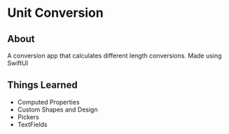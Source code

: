 # Unit Conversion
## About
A conversion app that calculates different length conversions. Made using SwiftUI

## Things Learned
- Computed Properties
- Custom Shapes and Design
- Pickers
- TextFields
